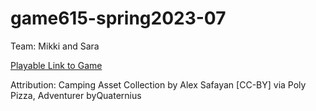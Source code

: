 # game615-spring2023-07
 
Team: Mikki and Sara

[Playable Link to Game](https://SaraHashemii.github.io/game615-spring2023-07/exercise07/play/)

Attribution:
Camping Asset Collection by Alex Safayan [CC-BY] via Poly Pizza,  Adventurer byQuaternius

